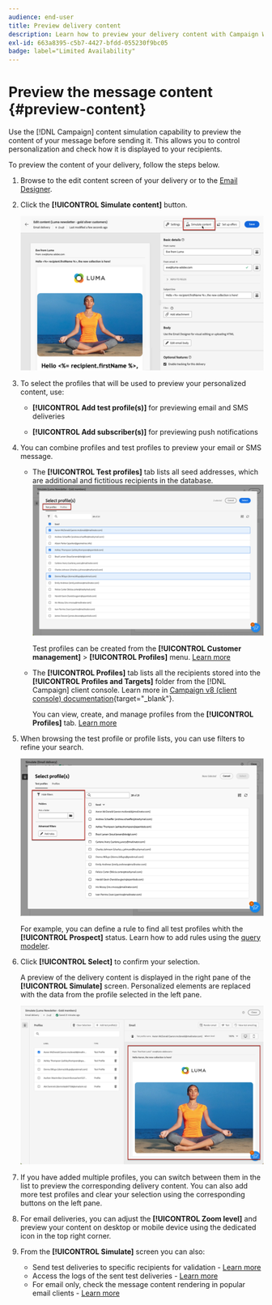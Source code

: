 ```yaml
---
audience: end-user
title: Preview delivery content
description: Learn how to preview your delivery content with Campaign Web user interface
exl-id: 663a8395-c5b7-4427-bfdd-055230f9bc05
badge: label="Limited Availability"
---
```


# Preview the message content {#preview-content} 

Use the [!DNL Campaign] content simulation capability to preview the content of your message before sending it. This allows you to control personalization and check how it is displayed to your recipients.

To preview the content of your delivery, follow the steps below.

1. Browse to the edit content screen of your delivery or to the [Email Designer](../email/get-started-email-designer.md).

1. Click the **[!UICONTROL Simulate content]** button.

    ![](assets/simulate-button.png)

1. To select the profiles that will be used to preview your personalized content, use:

    * **[!UICONTROL Add test profile(s)]** for previewing email and SMS deliveries

    * **[!UICONTROL Add subscriber(s)]** for previewing push notifications

1. You can combine profiles and test profiles to preview your email or SMS message.

    * The **[!UICONTROL Test profiles]** tab lists all seed addresses, which are additional and fictitious recipients in the database.
        ![](assets/simulate-select-profiles.png)
    
        Test profiles can be created from the **[!UICONTROL Customer management]** > **[!UICONTROL Profiles]** menu. [Learn more](../audience/test-profiles.md#create-test-profiles)


    * The **[!UICONTROL Profiles]** tab lists all the recipients stored into the **[!UICONTROL Profiles and Targets]** folder from the [!DNL Campaign] client console. Learn more in [Campaign v8 (client console) documentation](https://experienceleague.adobe.com/docs/campaign/campaign-v8/audience/view-profiles.html){target="_blank"}. 
        
        You can view, create, and manage profiles from the **[!UICONTROL Profiles]** tab. [Learn more](../audience/about-recipients.md)


1. When browsing the test profile or profile lists, you can use filters to refine your search.

    ![](assets/simulate-test-profile-filter.png)

    For example, you can define a rule to find all test profiles whith the **[!UICONTROL Prospect]** status. Learn how to add rules using the [query modeler](../query/query-modeler-overview.md).

1. Click **[!UICONTROL Select]** to confirm your selection.

    A preview of the delivery content is displayed in the right pane of the **[!UICONTROL Simulate]** screen. Personalized elements are replaced with the data from the profile selected in the left pane.

    ![](assets/simulate-preview.png)

1. If you have added multiple profiles, you can switch between them in the list to preview the corresponding delivery content. You can also add more test profiles and clear your selection using the corresponding buttons on the left pane.

1. For email deliveries, you can adjust the **[!UICONTROL Zoom level]** and preview your content on desktop or mobile device using the dedicated icon in the top right corner.

1. From the **[!UICONTROL Simulate]** screen you can also:
    * Send test deliveries to specific recipients for validation - [Learn more](test-deliveries.md)
    * Access the logs of the sent test deliveries - [Learn more](test-deliveries.md#access-test-deliveries)
    * For email only, check the message content rendering in popular email clients - [Learn more](email-rendering.md)



